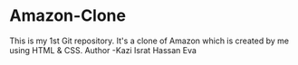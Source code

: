 # Amazon-Clone
This is my 1st Git repository. It's a clone of Amazon which is created by me using HTML &amp; CSS.
Author -Kazi Israt Hassan Eva
